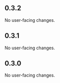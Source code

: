 ## 0.3.2

No user-facing changes.

## 0.3.1

No user-facing changes.

## 0.3.0

No user-facing changes.
